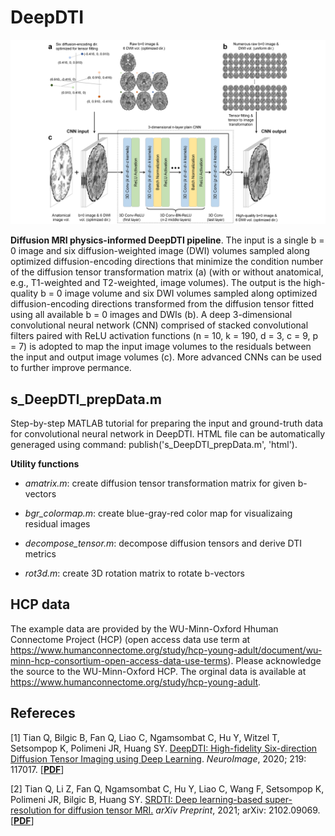 # DeepDTI

![DeepDTI Pipeline](https://github.com/qiyuantian/DeepDTI/blob/main/pipeline.png)

**Diffusion MRI physics-informed DeepDTI pipeline**. The input is a single b = 0 image and six diffusion-weighted image (DWI) volumes sampled along optimized diffusion-encoding directions that minimize the condition number of the diffusion tensor transformation matrix (a) (with or without anatomical, e.g., T1-weighted and T2-weighted, image volumes). The output is the high-quality b = 0 image volume and six DWI volumes sampled along optimized diffusion-encoding directions transformed from the diffusion tensor fitted using all available b = 0 images and DWIs (b). A deep 3-dimensional convolutional neural network (CNN) comprised of stacked convolutional filters paired with ReLU activation functions (n = 10, k = 190, d = 3, c = 9, p = 7) is adopted to map the input image volumes to the residuals between the input and output image volumes (c). More advanced CNNs can be used to further improve permance.

## s_DeepDTI_prepData.m

Step-by-step MATLAB tutorial for preparing the input and ground-truth data for convolutional neural network in DeepDTI. HTML file can be automatically generaged using command: publish('s_DeepDTI_prepData.m', 'html').

**Utility functions**

- *amatrix.m*: create diffusion tensor transformation matrix for given b-vectors

- *bgr_colormap.m*: create blue-gray-red color map for visualizaing residual images

- *decompose_tensor.m*: decompose diffusion tensors and derive DTI metrics

- *rot3d.m*: create 3D rotation matrix to rotate b-vectors

## **HCP data**

The example data are provided by the WU-Minn-Oxford Hhuman Connectome Project (HCP) (open access data use term at https://www.humanconnectome.org/study/hcp-young-adult/document/wu-minn-hcp-consortium-open-access-data-use-terms). Please acknowledge the source to the WU-Minn-Oxford HCP. The orginal data is available at https://www.humanconnectome.org/study/hcp-young-adult.

## **Refereces**

[1] Tian Q, Bilgic B, Fan Q, Liao C, Ngamsombat C, Hu Y, Witzel T, Setsompop K, Polimeni JR, Huang SY. [DeepDTI: High-fidelity Six-direction Diffusion Tensor Imaging using Deep Learning](https://www.sciencedirect.com/science/article/pii/S1053811920305036). *NeuroImage*, 2020; 219: 117017. [[**PDF**](https://reader.elsevier.com/reader/sd/pii/S1053811920305036?token=418648B5CF156F19FAA40EE9D65EFC87A6246FEAE675E1DBFD4B5517C0D512AD45F7891771E63DEC3D071E084A79F89E&originRegion=us-east-1&originCreation=20210627174144)]

[2] Tian Q, Li Z, Fan Q, Ngamsombat C, Hu Y, Liao C, Wang F, Setsompop K, Polimeni JR, Bilgic B, Huang SY. [SRDTI: Deep learning-based super-resolution for diffusion tensor MRI.](https://arxiv.org/abs/2102.09069) *arXiv Preprint*, 2021; arXiv: 2102.09069. [[**PDF**](https://arxiv.org/pdf/2102.09069.pdf)]

